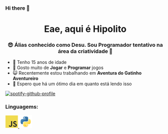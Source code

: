 ### Hi there 👋

<h1 align="center">Eae, aqui é Hipolito</h1>
<h3 align="center">😎 Álias conhecido como Desu. Sou Programador tentativo na área da criatividade 🧠</h3>

- 🧐 Tenho 15 anos de idade
- 👾 Gosto muito de **Jogar** e **Programar** jogos
- 😺 Recentemente estou trabalhando em **Aventura do Gatinho Aventureiro**
- 🎇 Espero que há um ótimo dia em quanto está lendo isso

[![spotify-github-profile](https://spotify-github-profile.vercel.app/api/view?uid=31wgpty744qu5dhi7n7e6vsfoijq&cover_image=false&theme=novatorem&show_offline=true&background_color=000000&interchange=false&bar_color=ccfffe&bar_color_cover=false)](https://github.com/kittinan/spotify-github-profile)

<h3 align="left">Linguagems:</h3>
<p align="left"> <a href="https://developer.mozilla.org/en-US/docs/Web/JavaScript" target="_blank" rel="noreferrer"> <img src="https://raw.githubusercontent.com/devicons/devicon/master/icons/javascript/javascript-original.svg" alt="javascript" width="40" height="40"/> </a> <a href="https://www.python.org" target="_blank" rel="noreferrer"> <img src="https://raw.githubusercontent.com/devicons/devicon/master/icons/python/python-original.svg" alt="python" width="40" height="40"/> </a> </p>
<!--
e
-->
